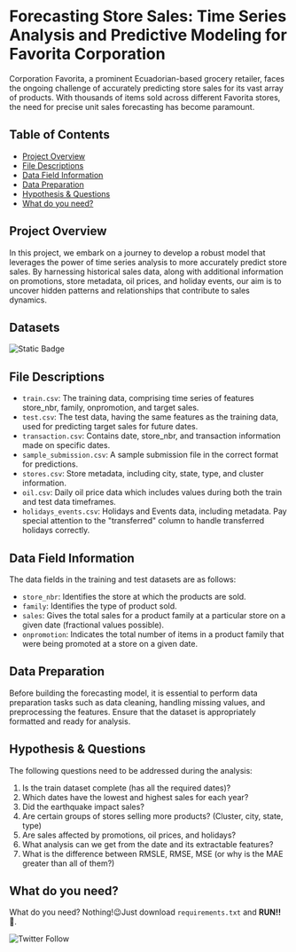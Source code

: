 
# Forecasting Store Sales: Time Series Analysis and Predictive Modeling for Favorita Corporation

Corporation Favorita, a prominent Ecuadorian-based grocery retailer, faces the ongoing challenge of accurately predicting store sales for its vast array of products. With thousands of items sold across different Favorita stores, the need for precise unit sales forecasting has become paramount.


## Table of Contents

- [Project Overview](#project-overview)
- [File Descriptions](#file-descriptions)
- [Data Field Information](#data-field-information)
- [Data Preparation](#data-preparation)
- [Hypothesis & Questions](#hypothesis--questions)
- [What do you need?](What-do-you-need?)

## Project Overview

In this project, we embark on a journey to develop a robust model that leverages the power of time series analysis to more accurately predict store sales. By harnessing historical sales data, along with additional information on promotions, store metadata, oil prices, and holiday events, our aim is to uncover hidden patterns and relationships that contribute to sales dynamics.

## Datasets
![Static Badge](https://img.shields.io/badge/Download)

## File Descriptions

- `train.csv`: The training data, comprising time series of features store_nbr, family, onpromotion, and target sales.
- `test.csv`: The test data, having the same features as the training data, used for predicting target sales for future dates.
- `transaction.csv`: Contains date, store_nbr, and transaction information made on specific dates.
- `sample_submission.csv`: A sample submission file in the correct format for predictions.
- `stores.csv`: Store metadata, including city, state, type, and cluster information.
- `oil.csv`: Daily oil price data which includes values during both the train and test data timeframes.
- `holidays_events.csv`: Holidays and Events data, including metadata. Pay special attention to the "transferred" column to handle transferred holidays correctly.

## Data Field Information

The data fields in the training and test datasets are as follows:

- `store_nbr`: Identifies the store at which the products are sold.
- `family`: Identifies the type of product sold.
- `sales`: Gives the total sales for a product family at a particular store on a given date (fractional values possible).
- `onpromotion`: Indicates the total number of items in a product family that were being promoted at a store on a given date.

## Data Preparation

Before building the forecasting model, it is essential to perform data preparation tasks such as data cleaning, handling missing values, and preprocessing the features. Ensure that the dataset is appropriately formatted and ready for analysis.

## Hypothesis & Questions

The following questions need to be addressed during the analysis:

1. Is the train dataset complete (has all the required dates)?
2. Which dates have the lowest and highest sales for each year?
3. Did the earthquake impact sales?
4. Are certain groups of stores selling more products? (Cluster, city, state, type)
5. Are sales affected by promotions, oil prices, and holidays?
6. What analysis can we get from the date and its extractable features?
7. What is the difference between RMSLE, RMSE, MSE (or why is the MAE greater than all of them?)

## What do you need?
What do you need? Nothing!😉Just download `requirements.txt` and __RUN!!__ 🎉.


![Twitter Follow](https://img.shields.io/twitter/follow/the1_caly)
